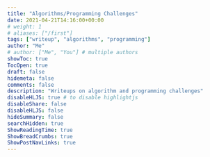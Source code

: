 ```yaml
---
title: "Algorithms/Programming Challenges"
date: 2021-04-21T14:16:00+00:00
# weight: 1
# aliases: ["/first"]
tags: ["writeup", "algorithms", "programming"]
author: "Me"
# author: ["Me", "You"] # multiple authors
showToc: true
TocOpen: true
draft: false
hidemeta: false
comments: false
description: "Writeups on algorithm and programming challenges"
disableHLJS: true # to disable highlightjs
disableShare: false
disableHLJS: false
hideSummary: false
searchHidden: true
ShowReadingTime: true
ShowBreadCrumbs: true
ShowPostNavLinks: true
---
```


